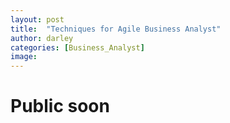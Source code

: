 ```yaml
---
layout: post
title:  "Techniques for Agile Business Analyst"
author: darley
categories: [Business_Analyst]
image:
---
```

# Public soon
<!-- 
# Table of Contents

1. [Example](#example)
2. [Example2](#example2)
3. [Third Example](#third-example)
4. [Fourth Example](#fourth-examplehttpwwwfourthexamplecom)

## Example

## Example2

## Third Example

## [Fourth Example](http://www.fourthexample.com) -->
